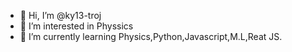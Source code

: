 - 👋 Hi, I’m @ky13-troj
- 👀 I’m interested in Physsics
- 🌱 I’m currently learning Physics,Python,Javascript,M.L,Reat JS.

<!---
ky13-troj/ky13-troj is a ✨ special ✨ repository because its `README.md` (this file) appears on your GitHub profile.
You can click the Preview link to take a look at your changes.
--->
